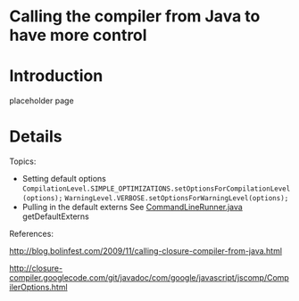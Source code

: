# Calling the compiler from Java to have more control

# Introduction

placeholder page


# Details

Topics:

- Setting default options
     `CompilationLevel.SIMPLE_OPTIMIZATIONS.setOptionsForCompilationLevel(options);`
     `WarningLevel.VERBOSE.setOptionsForWarningLevel(options);`
- Pulling in the default externs
     See [CommandLineRunner.java](http://code.google.com/p/closure-compiler/source/browse/src/com/google/javascript/jscomp/CommandLineRunner.java) getDefaultExterns


References:

http://blog.bolinfest.com/2009/11/calling-closure-compiler-from-java.html

http://closure-compiler.googlecode.com/git/javadoc/com/google/javascript/jscomp/CompilerOptions.html